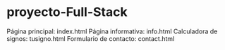 # proyecto-Full-Stack

Página principal: index.html
Página informativa: info.html
Calculadora de signos: tusigno.html
Formulario de contacto: contact.html
